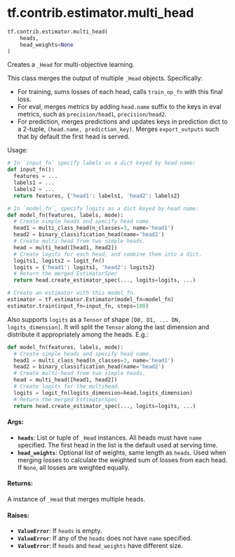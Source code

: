 <div itemscope itemtype="http://developers.google.com/ReferenceObject">
<meta itemprop="name" content="tf.contrib.estimator.multi_head" />
<meta itemprop="path" content="Stable" />
</div>

# tf.contrib.estimator.multi_head

``` python
tf.contrib.estimator.multi_head(
    heads,
    head_weights=None
)
```

Creates a `_Head` for multi-objective learning.

This class merges the output of multiple `_Head` objects. Specifically:

* For training, sums losses of each head, calls `train_op_fn` with this
  final loss.
* For eval, merges metrics by adding `head.name` suffix to the keys in eval
  metrics, such as `precision/head1`, `precision/head2`.
* For prediction, merges predictions and updates keys in prediction dict to a
  2-tuple, `(head.name, prediction_key)`. Merges `export_outputs` such that
  by default the first head is served.

Usage:

```python
# In `input_fn` specify labels as a dict keyed by head name:
def input_fn():
  features = ...
  labels1 = ...
  labels2 = ...
  return features, {'head1': labels1, 'head2': labels2}

# In `model_fn`, specify logits as a dict keyed by head name:
def model_fn(features, labels, mode):
  # Create simple heads and specify head name.
  head1 = multi_class_head(n_classes=3, name='head1')
  head2 = binary_classification_head(name='head2')
  # Create multi-head from two simple heads.
  head = multi_head([head1, head2])
  # Create logits for each head, and combine them into a dict.
  logits1, logits2 = logit_fn()
  logits = {'head1': logits1, 'head2': logits2}
  # Return the merged EstimatorSpec
  return head.create_estimator_spec(..., logits=logits, ...)

# Create an estimator with this model_fn.
estimator = tf.estimator.Estimator(model_fn=model_fn)
estimator.train(input_fn=input_fn, steps=100)
```

Also supports `logits` as a `Tensor` of shape
`[D0, D1, ... DN, logits_dimension]`. It will split the `Tensor` along the
last dimension and distribute it appropriately among the heads. E.g.:

```python
def model_fn(features, labels, mode):
  # Create simple heads and specify head name.
  head1 = multi_class_head(n_classes=3, name='head1')
  head2 = binary_classification_head(name='head2')
  # Create multi-head from two simple heads.
  head = multi_head([head1, head2])
  # Create logits for the multihead.
  logits = logit_fn(logits_dimension=head.logits_dimension)
  # Return the merged EstimatorSpec
  return head.create_estimator_spec(..., logits=logits, ...)
```

#### Args:

* <b>`heads`</b>: List or tuple of `_Head` instances. All heads must have `name`
    specified. The first head in the list is the default used at serving time.
* <b>`head_weights`</b>: Optional list of weights, same length as `heads`. Used when
    merging losses to calculate the weighted sum of losses from each head. If
    `None`, all losses are weighted equally.


#### Returns:

A instance of `_Head` that merges multiple heads.


#### Raises:

* <b>`ValueError`</b>: If `heads` is empty.
* <b>`ValueError`</b>: If any of the `heads` does not have `name` specified.
* <b>`ValueError`</b>: If `heads` and `head_weights` have different size.